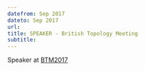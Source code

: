 ```yaml
---
datefrom: Sep 2017
dateto: Sep 2017
url: 
title: SPEAKER - British Topology Meeting
subtitle:
---
```


Speaker at [BTM2017](https://www2.le.ac.uk/departments/mathematics/research/32nd-british-topology-meeting)
